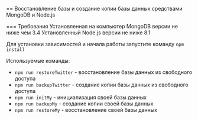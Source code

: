 == Восстановление базы и создание копии базы данных средствами MongoDB и Node.js

=== Требования
Установленная на компьютер MongoDB версии не ниже чем 3.4
Установленный Node.js версии не ниже 8.1

Для установки зависимостей и начала работы запустите команду `npm install`

Используемые команды:
- `npm run restoreTwitter` - восстановление базы данных из свободного доступа
- `npm run backupTwitter` - создание копии базы данных из свободного доступа
- `npm run initMy` - инициализация своей базы данных
- `npm run backupMy` - создание копии своей базы данных
- `npm run restoreMy` - восстановление своей базы данных
